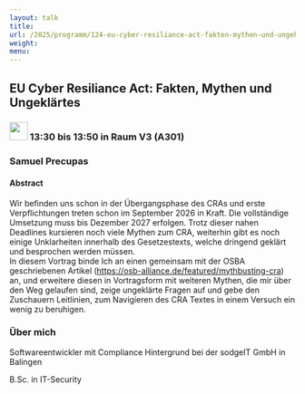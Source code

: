 ```yaml
---
layout: talk
title:
url: /2025/programm/124-eu-cyber-resiliance-act-fakten-mythen-und-ungeklartes/
weight:
menu:
---
```

## EU Cyber Resiliance Act: Fakten, Mythen und Ungeklärtes

### <img height = "32" src="../../../images/talk.svg"> 13:30 bis 13:50 in Raum V3 (A301)

### Samuel Precupas

#### Abstract

Wir befinden uns schon in der Übergangsphase des CRAs und erste Verpflichtungen treten schon im September 2026 in Kraft. Die vollständige Umsetzung muss bis Dezember 2027 erfolgen. Trotz dieser nahen Deadlines kursieren noch viele Mythen zum CRA, weiterhin gibt es noch einige Unklarheiten innerhalb des Gesetzestexts, welche dringend geklärt und besprochen werden müssen.  
In diesem Vortrag binde Ich an einen gemeinsam mit der OSBA geschriebenen Artikel (https://osb-alliance.de/featured/mythbusting-cra) an, und erweitere diesen in Vortragsform mit weiteren Mythen, die mir über den Weg gelaufen sind, zeige ungeklärte Fragen auf und gebe den Zuschauern Leitlinien, zum Navigieren des CRA Textes in einem Versuch ein wenig zu beruhigen.

### Über mich

Softwareentwickler mit Compliance Hintergrund bei der sodgeIT GmbH in Balingen

B.Sc. in IT-Security

